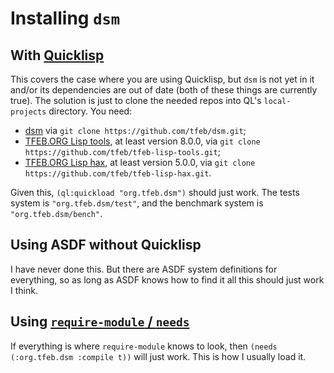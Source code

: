 # Installing `dsm`
## With [Quicklisp](https://www.quicklisp.org/beta/)
This covers the case where you are using Quicklisp, but `dsm` is not yet in it and/or its dependencies are out of date (both of these things are currently true).  The solution is just to clone the needed repos into QL's `local-projects` directory.  You need:

- [dsm](https://tfeb.github.io/dsm/) via `git clone https://github.com/tfeb/dsm.git`;
- [TFEB.ORG Lisp tools](https://tfeb.github.io/tfeb-lisp-tools/), at least version 8.0.0, via `git clone https://github.com/tfeb/tfeb-lisp-tools.git`;
- [TFEB.ORG Lisp hax](https://tfeb.github.io/tfeb-lisp-hax/), at least version 5.0.0, via `git clone  https://github.com/tfeb/tfeb-lisp-hax.git`.

Given this, `(ql:quickload "org.tfeb.dsm")` should just work.  The tests system is `"org.tfeb.dsm/test"`, and the benchmark system is `"org.tfeb.dsm/bench"`.

## Using ASDF without Quicklisp
I have never done this.  But there are ASDF system definitions for everything, so as long as ASDF knows how to find it all this should just work I think.

## Using [`require-module` / `needs`](https://tfeb.github.io/tfeb-lisp-tools/#requiring-modules-with-searching-require-module)
If everything is where `require-module` knows to look, then `(needs (:org.tfeb.dsm :compile t))` will just work.  This is how I usually load it.